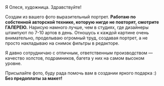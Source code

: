 Я Олеся, художница. Здравствуйте!

Создам из вашего фото выразительный портрет. **Работаю по собстенной авторской технике, которую нигде не повторят, смотрите ГАЛЕРЕЮ.** 
Нарисую намного лучше, чем в студиях, где дизайнеры штампуют по 7-10 артов в день. Отношусь к каждой картине очень внимательно, проделываю огромный труд, создавая портрет, 
а не просто накладываю на снимок фильтры в редакторе.

Я давно сотрудничаю с отличным, ответственным производством — качество холстов, подрамников, багета у них на самом высоком уровне.

Присылайте фото, буду рада помочь вам в создании яркого подарка :)
**Без предоплаты за макет!**